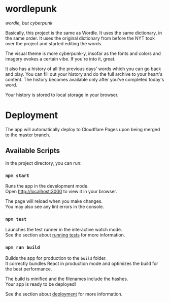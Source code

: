 # wordlepunk

_wordle, but cyberpunk_

Basically, this project is the same as Wordle. It uses the same dictionary,
in the same order. It uses the original dictionary from before the NYT took
over the project and started editing the words.

The visual theme is more cyberpunk-y, insofar as the fonts and colors and
imagery evokes a certain vibe. If you're into it, great.

It also has a history of all the previous days' words which you can go back
and play. You can fill out your history and do the full archive to your heart's
content. The history becomes available only after you've completed today's
word.

Your history is stored to local storage in your browser.

# Deployment

The app will automatically deploy to Cloudflare Pages upon being merged to
the master branch.

## Available Scripts

In the project directory, you can run:

### `npm start`

Runs the app in the development mode.\
Open [http://localhost:3000](http://localhost:3000) to view it in your browser.

The page will reload when you make changes.\
You may also see any lint errors in the console.

### `npm test`

Launches the test runner in the interactive watch mode.\
See the section about [running tests](https://facebook.github.io/create-react-app/docs/running-tests) for more information.

### `npm run build`

Builds the app for production to the `build` folder.\
It correctly bundles React in production mode and optimizes the build for the best performance.

The build is minified and the filenames include the hashes.\
Your app is ready to be deployed!

See the section about [deployment](https://facebook.github.io/create-react-app/docs/deployment) for more information.
